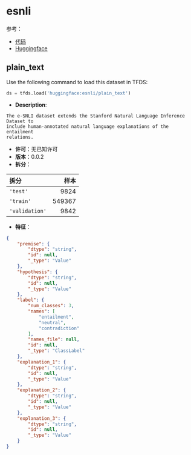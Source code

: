 # esnli

参考：

- [代码](https://github.com/huggingface/datasets/blob/master/datasets/esnli)
- [Huggingface](https://huggingface.co/datasets/esnli)

## plain_text

Use the following command to load this dataset in TFDS:

```python
ds = tfds.load('huggingface:esnli/plain_text')
```

- **Description**:

```
The e-SNLI dataset extends the Stanford Natural Language Inference Dataset to
include human-annotated natural language explanations of the entailment
relations.
```

- **许可**：无已知许可
- **版本**：0.0.2
- **拆分**：

拆分 | 样本
:-- | --:
`'test'` | 9824
`'train'` | 549367
`'validation'` | 9842

- **特征**：

```json
{
    "premise": {
        "dtype": "string",
        "id": null,
        "_type": "Value"
    },
    "hypothesis": {
        "dtype": "string",
        "id": null,
        "_type": "Value"
    },
    "label": {
        "num_classes": 3,
        "names": [
            "entailment",
            "neutral",
            "contradiction"
        ],
        "names_file": null,
        "id": null,
        "_type": "ClassLabel"
    },
    "explanation_1": {
        "dtype": "string",
        "id": null,
        "_type": "Value"
    },
    "explanation_2": {
        "dtype": "string",
        "id": null,
        "_type": "Value"
    },
    "explanation_3": {
        "dtype": "string",
        "id": null,
        "_type": "Value"
    }
}
```
